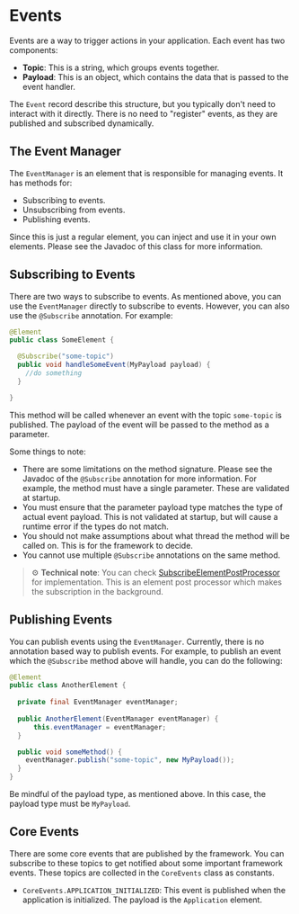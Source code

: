 # Events

Events are a way to trigger actions in your application. Each event has two components:

- **Topic**: This is a string, which groups events together.
- **Payload**: This is an object, which contains the data that is passed to the event handler.

The `Event` record describe this structure, but you typically don't need to interact with it directly. 
There is no need to "register" events, as they are published and subscribed dynamically.

## The Event Manager

The `EventManager` is an element that is responsible for managing events. It has methods for:

- Subscribing to events.
- Unsubscribing from events.
- Publishing events.

Since this is just a regular element, you can inject and use it in your own elements. Please see the
Javadoc of this class for more information.

## Subscribing to Events

There are two ways to subscribe to events. As mentioned above, you can use the `EventManager` directly to 
subscribe to events. However, you can also use the `@Subscribe` annotation. For example:

```java
@Element
public class SomeElement {

  @Subscribe("some-topic")
  public void handleSomeEvent(MyPayload payload) {
    //do something
  }

}
```

This method will be called whenever an event with the topic `some-topic` is published. The payload of the event
will be passed to the method as a parameter.

Some things to note:

- There are some limitations on the method signature. Please see the Javadoc of the `@Subscribe` annotation
for more information. For example, the method must have a single parameter. These are validated at startup.
- You must ensure that the parameter payload type matches the type of actual event payload. This is
not validated at startup, but will cause a runtime error if the types do not match.
- You should not make assumptions about what thread the method will be called on. This is for the framework
to decide.
- You cannot use multiple `@Subscribe` annotations on the same method.

> :gear: **Technical note**: You can check
> [SubscribeElementPostProcessor](../src/main/java/org/tframework/core/events/SubscribeElementPostProcessor.java)
> for implementation. This is an element post processor which makes the subscription in the background.

## Publishing Events

You can publish events using the `EventManager`. Currently, there is no annotation based way to publish events.
For example, to publish an event which the `@Subscribe` method above will handle, you can do the following:

```java
@Element
public class AnotherElement {
    
  private final EventManager eventManager;
  
  public AnotherElement(EventManager eventManager) {
      this.eventManager = eventManager;
  }

  public void someMethod() {
    eventManager.publish("some-topic", new MyPayload());
  }
}
```

Be mindful of the payload type, as mentioned above. In this case, the payload type must be `MyPayload`.

## Core Events

There are some core events that are published by the framework. You can subscribe to these topics to 
get notified about some important framework events. These topics are collected in the `CoreEvents` class 
as constants.

- `CoreEvents.APPLICATION_INITIALIZED`: This event is published when the application is initialized. The 
payload is the `Application` element.